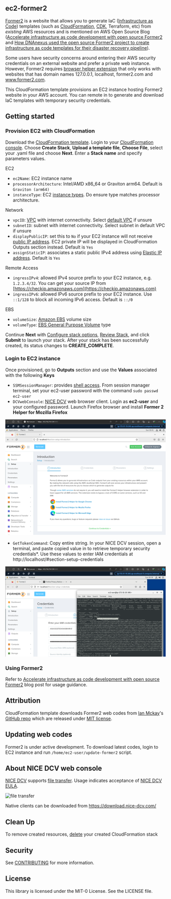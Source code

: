 ## ec2-former2

[Former2](https://former2.com/) is a website that allows you to generate IaC ([Infrastructure as Code](https://docs.aws.amazon.com/whitepapers/latest/introduction-devops-aws/infrastructure-as-code.html)) templates (such as [CloudFormation](https://docs.aws.amazon.com/whitepapers/latest/introduction-devops-aws/aws-cloudformation.html), [CDK](https://docs.aws.amazon.com/whitepapers/latest/introduction-devops-aws/aws-cdk.html), Terraform, etc) from _existing_ AWS resources and is mentioned on AWS Open Source Blog ([Accelerate infrastructure as code development with open source Former2](https://aws.amazon.com/blogs/opensource/accelerate-infrastructure-as-code-development-with-open-source-former2/) and [How DNAnexus used the open source Former2 project to create infrastructure as code templates for their disaster recovery pipeline](https://aws.amazon.com/blogs/opensource/how-dnanexus-used-the-open-source-former2-project-to-create-infrastructure-as-code-templates-for-their-disaster-recovery-pipeline/)).

Some users have security concerns around entering their AWS security credentials on an external website and prefer a private web instance.  However, Former2 requires [browser helper extension](https://github.com/iann0036/former2-helper) that only works with websites that has domain names 127.0.0.1, localhost, former2.com and www.former2.com. 

This CloudFormation template provisions an EC2 instance hosting Former2 website in your AWS account. You can remote in to generate and download IaC templates with temporary security credentials.



## Getting started

###  Provision EC2 with CloudFormation
Download the [CloudFormation template](AmazonLinux2-former2.yaml). Login to your [CloudFormation console](https://console.aws.amazon.com/cloudformation/home#/stacks/create/template). Choose **Create Stack**, **Upload a template file**, **Choose File**, select your .yaml file and choose **Next**. Enter a **Stack name** and specify parameters values.


EC2
- `ec2Name`: EC2 instance name 
- `processorArchitecture`: Intel/AMD x86_64 or Graviton arm64. Default is `Graviton (arm64)`
- `instanceType`: EC2 [instance types](https://aws.amazon.com/ec2/instance-types/). Do ensure type matches processor architecture. 

Network
- `vpcID`: [VPC](https://docs.aws.amazon.com/vpc/latest/userguide/what-is-amazon-vpc.html) with internet connectivity. Select [default VPC](https://docs.aws.amazon.com/vpc/latest/userguide/default-vpc.html) if unsure
- `subnetID`: subnet with internet connectivity. Select subnet in default VPC if unsure
- `displayPublicIP`: set this to `No` if your EC2 instance will not receive [public IP address](https://docs.aws.amazon.com/AWSEC2/latest/UserGuide/using-instance-addressing.html#concepts-public-addresses). EC2 private IP will be displayed in CloudFormation Outputs section instead. Default is `Yes`
- `assignStaticIP`: associates a static public IPv4 address using [Elastic IP address](https://docs.aws.amazon.com/AWSEC2/latest/UserGuide/elastic-ip-addresses-eip.html). Default is `Yes`

Remote Access
- `ingressIPv4`: allowed IPv4 source prefix to your EC2 instance, e.g. `1.2.3.4/32`. You can get your source IP from [https://checkip.amazonaws.com](https://checkip.amazonaws.com)
- `ingressIPv6`: allowed IPv6 source prefix to your EC2 instance. Use `::1/128` to block all incoming IPv6 access. Default is `::/0`

EBS
- `volumeSize`: [Amazon EBS](https://docs.aws.amazon.com/AWSEC2/latest/UserGuide/AmazonEBS.html) volume size
- `volumeType`: [EBS General Purpose Volume](https://aws.amazon.com/ebs/general-purpose/) type


Continue **Next** with [Configure stack options](https://docs.aws.amazon.com/AWSCloudFormation/latest/UserGuide/cfn-console-add-tags.html), [Review Stack](https://docs.aws.amazon.com/AWSCloudFormation/latest/UserGuide/cfn-using-console-create-stack-review.html), and click **Submit** to launch your stack. After your stack has been successfully created, its status changes to **CREATE_COMPLETE**.


### Login to EC2 instance
Once provisioned, go to **Outputs** section and use the **Values** associated with the following **Keys**

- `SSMSessionManager`: provides [shell access](https://aws.amazon.com/blogs/aws/new-session-manager/). From session manager terminal, set your ec2-user password with the command `sudo passwd ec2-user`
- `DCVwebConsole`: [NICE DCV](https://aws.amazon.com/hpc/dcv/) web browser client. Login as **ec2-user** and your configured password. Launch Firefox browser and install **Former 2 Helper for Mozilla Firefox**

![ec2.png](./images/ec2.png)

- `GetTokenCommand`: Copy entire string. In your NICE DCV session, open a terminal, and paste copied value in to retrieve temporary security credentials*. Use these values to enter IAM credentials at http://localhost/#section-setup-credentials

![ec2.png](./images/credentials.png)



### Using Former2
Refer to [Accelerate infrastructure as code development with open source Former2](https://aws.amazon.com/blogs/opensource/accelerate-infrastructure-as-code-development-with-open-source-former2/) blog post for usage guidance.



## Attribution
CloudFormation template downloads Former2 web codes from [Ian Mckay](https://github.com/iann0036)'s [GitHub repo](https://github.com/iann0036/former2) which are released under [MIT license](https://github.com/iann0036/former2/blob/master/LICENSE).

## Updating web codes
Former2 is under active development. To download latest codes, login to EC2 instance and run `/home/ec2-user/update-former2` script. 

## About NICE DCV web console
[NICE DCV](https://aws.amazon.com/hpc/dcv/) supports [file transfer](https://docs.aws.amazon.com/dcv/latest/userguide/using-transfer-web.html). Usage indicates acceptance of [NICE DCV EULA](https://www.nice-dcv.com/eula.html).

![file transfer](https://docs.aws.amazon.com/images/dcv/latest/userguide/images/web-storage.png)

Native clients can be downloaded from https://download.nice-dcv.com/


## Clean Up
To remove created resources, [delete](https://docs.aws.amazon.com/AWSCloudFormation/latest/UserGuide/cfn-console-delete-stack.html) your created CloudFormation stack


## Security

See [CONTRIBUTING](CONTRIBUTING.md#security-issue-notifications) for more information.

## License

This library is licensed under the MIT-0 License. See the LICENSE file.

